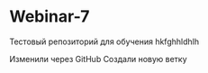 # Webinar-7
Тестовый репозиторий для обучения
hkfghhldhlh

Изменили через GitHub
Создали новую ветку
